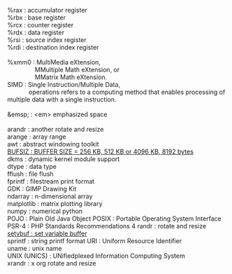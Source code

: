 %rax : accumulator register  
%rbx : base register  
%rcx : counter register  
%rdx : data register  
%rsi : source index register  
%rdi : destination index register  
<br>
%xmm0  : MultiMedia eXtension,  
&ensp;&ensp;&ensp;&ensp;&ensp;&ensp;&ensp;&ensp;&ensp;MMultiple Math eXtension, or  
&ensp;&ensp;&ensp;&ensp;&ensp;&ensp;&ensp;&ensp;&ensp;MMatrix Math eXtension.  
SIMD   : Single Instruction/Multiple Data,  
&ensp;&ensp;&ensp;&ensp;&ensp;&ensp;&ensp;operations refers to a computing method that enables processing of multiple data with a single instruction.  
<br>
\&emsp;      : \<em> emphasized space  
&nbsp;  
arandr       : another rotate and resize  
arange       : array range  
awt          : abstract windowing toolkit  
[BUFSIZ       : BUFFER SIZE = 256 KB, 512 KB or 4096 KB, 8192 bytes](https://www.google.com/search?q=bufsiz&client=firefox-b-e&sca_esv=557502889&sxsrf=AB5stBhrvrZ0TIaH5AAX4as7THbiLYKNqA%3A1692218169300&ei=OTPdZIGAErugseMP6aWueA&ved=0ahUKEwjBgPT2g-KAAxU7UGwGHemSCw8Q4dUDCA8&uact=5&oq=bufsiz&gs_lp=Egxnd3Mtd2l6LXNlcnAiBmJ1ZnNpejIHECMYigUYJzIKEAAYgAQYFBiHAjIFEAAYgAQyBRAAGIAEMgUQABiABDIFEAAYgAQyBRAAGIAEMgUQABiABDIFEAAYgAQyBRAAGIAESPIKUIsIWIsIcAF4AJABAJgBtQKgAbUCqgEDMy0xuAEDyAEA-AEBwgIJEAAYBxgeGLADwgIKEAAYigUYsAMYQ-IDBBgBIEGIBgGQBgo&sclient=gws-wiz-serp)  
dkms         : dynamic kernel module support  
dtype        : data type  
fflush       : file flush  
fprintf      : filestream print format  
GDK          : GIMP Drawing Kit  
ndarray      : n-dimensional array  
matplotlib   : matrix plotting library  
numpy        : numerical python  
POJO         : Plain Old Java Object
POSIX        : Portable Operating System Interface   
PSR-4        : PHP Standards Recommendations 4 
randr        : rotate and resize  
[setvbuf      : set variable buffer](https://stackoverflow.com/questions/59852550/whats-the-meaning-of-the-letter-v-in-setvbuf)  
sprintf      : string printf format
URI          : Uniform Resource Identifier  
uname        : unix name  
UNIX (UNICS) : UNifiedplexed Information Computing System  
xrandr       : x org rotate and resize  
